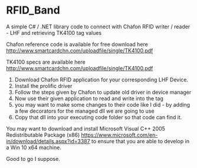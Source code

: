 # RFID_Band
A simple C# / .NET library code to connect with Chafon RFID writer / reader - LHF and retrieving TK4100 tag values

Chafon reference code is available for free download here
http://www.smartcardchn.com/uploadfile/single/TK4100.pdf

TK4100 specs are available here
http://www.smartcardchn.com/uploadfile/single/TK4100.pdf

1. Download Chafon RFID application for your corresponding LHF Device.
2. Install the prolific driver
3. Follow the steps given by Chafon to update old driver in device manager
4. Now use their given application to read and write into the tag
5. you may want to make some changes to their code like I did - by adding a few decorators for the managed dll we are going to use
6. Copy that dll into your executing code folder so that code can find it.

You may want to download and install Microsoft Visual C++ 2005 Redistributable Package (x86)
https://www.microsoft.com/en-in/download/details.aspx?id=3387
to ensure that you are able to develop in a Win 10 x64 machine.

Good to go I suppose.


